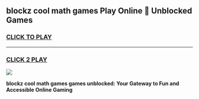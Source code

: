 
## blockz cool math games Play Online 👋 Unblocked Games
<h3>
<a href="https://news.freeplayer.one?title=blockz_cool_math_games&ref=17CMG">CLICK TO PLAY</a></h3>
<hr>

<h3>
<a href="https://news.freeplayer.one?title=blockz_cool_math_games&ref=17CMG">CLICK 2 PLAY</a>
  
</h3>

<a href="https://news.freeplayer.one?title=blockz_cool_math_games&ref=17CMG/"><img src="https://clearcache.store/games.png"></a>


**blockz cool math games games unblocked: Your Gateway to Fun and Accessible Online Gaming**
